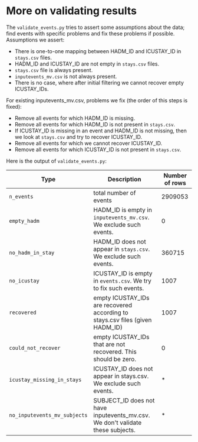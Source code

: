 # More on validating results

The `validate_events.py` tries to assert some assumptions about the data; find events with specific problems and fix these problems if possible.  
Assumptions we assert:
* There is one-to-one mapping between HADM_ID and ICUSTAY_ID in `stays.csv` files.
* HADM_ID and ICUSTAY_ID are not empty in `stays.csv` files.
* `stays.csv` file is always present.
* `inputevents_mv.csv` is not always present. 
* There is no case, where after initial filtering we cannot recover empty ICUSTAY_IDs.
  
For existing inputevents_mv.csv, problems we fix (the order of this steps is fixed):
* Remove all events for which HADM_ID is missing.
* Remove all events for which HADM_ID is not present in `stays.csv`.
* If ICUSTAY_ID is missing in an event and HADM_ID is not missing, then we look at `stays.csv` and try to recover ICUSTAY_ID.
* Remove all events for which we cannot recover ICUSTAY_ID.
* Remove all events for which ICUSTAY_ID is not present in `stays.csv`.

Here is the output of `validate_events.py`:

| Type | Description | Number of rows |
| --- | --- | --- |
| `n_events` | total number of events | 2909053 |
| `empty_hadm` | HADM_ID is empty in `inputevents_mv.csv`. We exclude such events. | 0 |
| `no_hadm_in_stay` | HADM_ID does not appear in `stays.csv`. We exclude such events. | 360715 |
| `no_icustay` | ICUSTAY_ID is empty in `events.csv`. We try to fix such events. | 1007 |
| `recovered` | empty ICUSTAY_IDs are recovered according to stays.csv files (given HADM_ID) | 1007 |
| `could_not_recover` | empty ICUSTAY_IDs that are not recovered. This should be zero. | 0 |
| `icustay_missing_in_stays` | ICUSTAY_ID does not appear in stays.csv. We exclude such events. | * |
| `no_inputevents_mv_subjects`| SUBJECT_ID does not have inputevents_mv.csv. We don't validate these subjects. |*|


